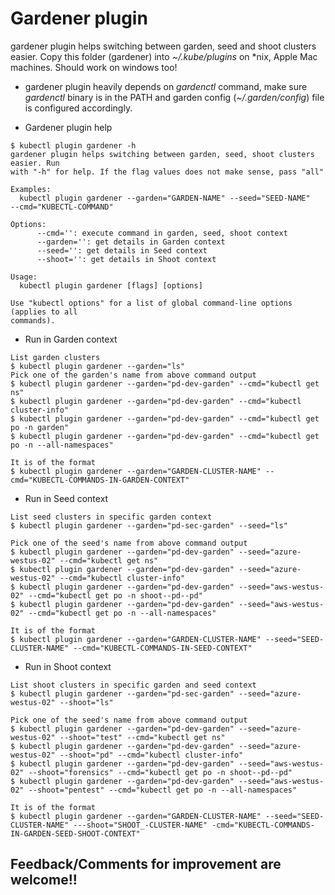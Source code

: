 # Gardener plugin
gardener plugin helps switching between garden, seed and shoot clusters easier.
Copy this folder (gardener) into _~/.kube/plugins_ on *nix, Apple Mac machines. Should work on windows too!

* gardener plugin heavily depends on _gardenctl_ command, make sure _gardenctl_ binary is in the PATH and garden config (_~/.garden/config_) file is configured accordingly.

* Gardener plugin help
```
$ kubectl plugin gardener -h
gardener plugin helps switching between garden, seed, shoot clusters easier. Run
with "-h" for help. If the flag values does not make sense, pass "all"

Examples:
  kubectl plugin gardener --garden="GARDEN-NAME" --seed="SEED-NAME"
--cmd="KUBECTL-COMMAND"

Options:
      --cmd='': execute command in garden, seed, shoot context
      --garden='': get details in Garden context
      --seed='': get details in Seed context
      --shoot='': get details in Shoot context

Usage:
  kubectl plugin gardener [flags] [options]

Use "kubectl options" for a list of global command-line options (applies to all
commands).
```

* Run in Garden context
```
List garden clusters
$ kubectl plugin gardener --garden="ls"
Pick one of the garden's name from above command output
$ kubectl plugin gardener --garden="pd-dev-garden" --cmd="kubectl get ns"
$ kubectl plugin gardener --garden="pd-dev-garden" --cmd="kubectl cluster-info"
$ kubectl plugin gardener --garden="pd-dev-garden" --cmd="kubectl get po -n garden"
$ kubectl plugin gardener --garden="pd-dev-garden" --cmd="kubectl get po -n --all-namespaces"

It is of the format
$ kubectl plugin gardener --garden="GARDEN-CLUSTER-NAME" --cmd="KUBECTL-COMMANDS-IN-GARDEN-CONTEXT" 
```

* Run in Seed context
```
List seed clusters in specific garden context
$ kubectl plugin gardener --garden="pd-sec-garden" --seed="ls"

Pick one of the seed's name from above command output
$ kubectl plugin gardener --garden="pd-dev-garden" --seed="azure-westus-02" --cmd="kubectl get ns"
$ kubectl plugin gardener --garden="pd-dev-garden" --seed="azure-westus-02" --cmd="kubectl cluster-info"
$ kubectl plugin gardener --garden="pd-dev-garden" --seed="aws-westus-02" --cmd="kubectl get po -n shoot--pd--pd"
$ kubectl plugin gardener --garden="pd-dev-garden" --seed="aws-westus-02" --cmd="kubectl get po -n --all-namespaces"

It is of the format
$ kubectl plugin gardener --garden="GARDEN-CLUSTER-NAME" --seed="SEED-CLUSTER-NAME" --cmd="KUBECTL-COMMANDS-IN-SEED-CONTEXT"
```

* Run in Shoot context
```
List shoot clusters in specific garden and seed context
$ kubectl plugin gardener --garden="pd-sec-garden" --seed="azure-westus-02" --shoot="ls"

Pick one of the seed's name from above command output
$ kubectl plugin gardener --garden="pd-dev-garden" --seed="azure-westus-02" --shoot="test" --cmd="kubectl get ns"
$ kubectl plugin gardener --garden="pd-dev-garden" --seed="azure-westus-02" --shoot="pd" --cmd="kubectl cluster-info"
$ kubectl plugin gardener --garden="pd-dev-garden" --seed="aws-westus-02" --shoot="forensics" --cmd="kubectl get po -n shoot--pd--pd"
$ kubectl plugin gardener --garden="pd-dev-garden" --seed="aws-westus-02" --shoot="pentest" --cmd="kubectl get po -n --all-namespaces"

It is of the format
$ kubectl plugin gardener --garden="GARDEN-CLUSTER-NAME" --seed="SEED-CLUSTER-NAME" ---shoot="SHOOT_-CLUSTER-NAME" -cmd="KUBECTL-COMMANDS-IN-GARDEN-SEED-SHOOT-CONTEXT"
```

## Feedback/Comments for improvement are welcome!!
